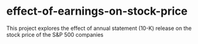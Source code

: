 # effect-of-earnings-on-stock-price
This project explores the effect of annual statement (10-K) release on the stock price of the S&amp;P 500 companies
